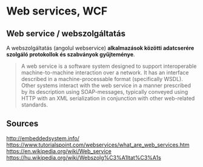 # Web services, WCF

## Web service / webszolgáltatás

A webszolgáltatás (angolul webservice) **alkalmazások közötti adatcserére szolgáló protokollok és szabványok gyűjteménye**.

> A web service is a software system designed to support interoperable machine-to-machine interaction over a network. It has an interface described in a machine-processable format (specifically WSDL). Other systems interact with the web service in a manner prescribed by its description using SOAP-messages, typically conveyed using HTTP with an XML serialization in conjunction with other web-related standards.
## Sources

http://embeddedsystem.info/
https://www.tutorialspoint.com/webservices/what_are_web_services.htm
https://en.wikipedia.org/wiki/Web_service
https://hu.wikipedia.org/wiki/Webszolg%C3%A1ltat%C3%A1s